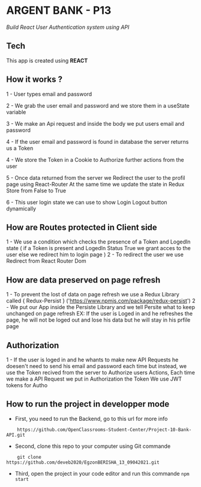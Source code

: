 # ARGENT BANK - P13

_Build React User Authentication system using API_
    
## Tech

This app is created using **REACT**

## How it works ?

1 - User types email and password

2 - We grab the user email and password and we store them in a useState variable

3 - We make an Api request and inside the body we put users email and password

4 - If the user email and password is found in database the server returns us a Token 

4 - We store the Token in a Cookie to Authorize further actions from the user 

5 - Once data returned from the server we Redirect the user to the profil page using React-Router
    At the same time we update the state in Redux Store from False to True
    
6 - This user login state we can use to show Login Logout button dynamically

## How are Routes protected in Client side

1 - We use a condition which checks the presence of a Token and LogedIn state
    ( if a Token is present and LogedIn Status True we grant acces to the user else we redirect him to login page )
2 - To redirect the user we use Redirect from React Router Dom

## How are data preserved on page refresh

1 - To prevent the lost of data on page refresh we use a Redux Library called { Redux-Persist } ('https://www.npmjs.com/package/redux-persist')
2 - We put our App inside the Persiste Library and we tell Persite what to keep unchanged on page refresh
    EX: If the user is Loged in and he refreshes the page, he will not be loged out and lose his data but he will stay in his prfile page
    
## Authorization

1 - If the user is loged in and he whants to make new API Requests he doesen't need to send his email and password each time but instead,
    we use the Token recived from the server to Authorize users Actions, Each time we make a API Request we put in Authorization the Token
    We use JWT tokens for Autho 

## How to run the project in developper mode

* First, you need to run the Backend, go to this url for more info
```
    https://github.com/OpenClassrooms-Student-Center/Project-10-Bank-API.git
```
* Second, clone this repo to your computer using Git commande

```
    git clone https://github.com/deveb2020/EgzonBERISHA_13_09042021.git
```

* Third, open the project in your code editor and run this commande 
`
    npm start
`
